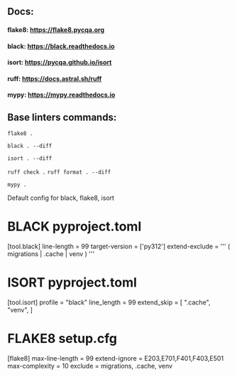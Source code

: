 ## Docs:
#### flake8: https://flake8.pycqa.org
#### black: https://black.readthedocs.io
#### isort: https://pycqa.github.io/isort
#### ruff: https://docs.astral.sh/ruff
#### mypy: https://mypy.readthedocs.io

## Base linters commands:

`flake8 .`

`black . --diff`

`isort . --diff`

`ruff check .`
`ruff format . --diff`

`mypy .`

Default config for black, flake8, isort

# BLACK pyproject.toml
[tool.black]
line-length = 99
target-version = ['py312']
extend-exclude = '''
(
  migrations
  | .cache
  | venv
)
'''

# ISORT pyproject.toml
[tool.isort]
profile = "black"
line_length = 99
extend_skip = [
    ".cache",
    "venv",
]

# FLAKE8 setup.cfg
[flake8]
max-line-length = 99
extend-ignore = E203,E701,F401,F403,E501
max-complexity = 10
exclude = migrations, .cache, venv
